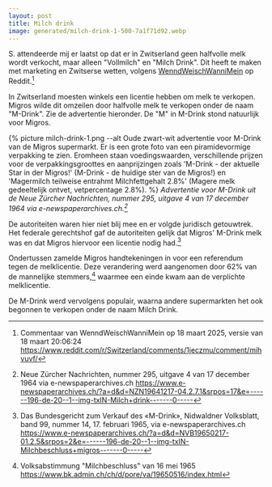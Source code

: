 ```yaml
---
layout: post
title: Milch drink
image: generated/milch-drink-1-500-7a1f71d92.webp
---
```


S. attendeerde mij er laatst op dat er in Zwitserland geen halfvolle melk wordt verkocht, maar alleen "Vollmilch" en "Milch Drink". Dit heeft te maken met marketing en Zwitserse wetten, volgens [WenndWeischWanniMein](https://www.reddit.com/user/WenndWeischWanniMein/) op Reddit.[^1]

In Zwitserland moesten winkels een licentie hebben om melk te verkopen. Migros wilde dit omzeilen door halfvolle melk te verkopen onder de naam "M-Drink". Zie de advertentie hieronder. De "M" in M-Drink stond natuurlijk voor Migros.

{% picture milch-drink-1.png --alt Oude zwart-wit advertentie voor M-Drink van de Migros supermarkt. Er is een grote foto van een piramidevormige verpakking te zien. Eromheen staan voedingswaarden, verschillende prijzen voor de verpakkingsgroottes en aanprijzingen zoals 'M-Drink - der aktuelle Star in der Migros!' (M-Drink - de huidige ster van de Migros!) en 'Magermilch teilweise entrahmt Milchfettgehalt 2.8%' (Magere melk gedeeltelijk ontvet, vetpercentage 2.8%). %}
_Advertentie voor M-Drink uit de Neue Zürcher Nachrichten, nummer 295, uitgave 4 van 17 december 1964 via e-newspaperarchives.ch.[^2]_

De autoriteiten waren hier niet blij mee en er volgde juridisch getouwtrek. Het federale gerechtshof gaf de autoriteiten gelijk dat Migros' M-Drink melk was en dat Migros hiervoor een licentie nodig had.[^4]

Ondertussen zamelde Migros handtekeningen in voor een referendum tegen de melklicentie. Deze verandering werd aangenomen door 62% van de mannelijke stemmers,[^3] waarmee een einde kwam aan de verplichte melklicentie.

De M-Drink werd vervolgens populair, waarna andere supermarkten het ook begonnen te verkopen onder de naam Milch Drink.

[^1]: Commentaar van WenndWeischWanniMein op 18 maart 2025, versie van 18 maart 20:06:24 <https://www.reddit.com/r/Switzerland/comments/1jeczmu/comment/mihvuvf/>
[^2]: Neue Zürcher Nachrichten, nummer 295, uitgave 4 van 17 december 1964 via e-newspaperarchives.ch <https://www.e-newspaperarchives.ch/?a=d&d=NZN19641217-04.2.7.1&srpos=17&e=------196-de-20--1--img-txIN-Milch+drink-------0----->
[^3]: Volksabstimmung "Milchbeschluss" van 16 mei 1965 <https://www.bk.admin.ch/ch/d/pore/va/19650516/index.html>
[^4]: Das Bundesgericht zum Verkauf des «M-Drink», Nidwaldner Volksblatt, band 99, nummer 14, 17. februari 1965, via e-newspaperarchives.ch <https://www.e-newspaperarchives.ch/?a=d&d=NVB19650217-01.2.5&srpos=2&e=------196-de-20--1--img-txIN-Milchbeschluss+migros-------0----->
